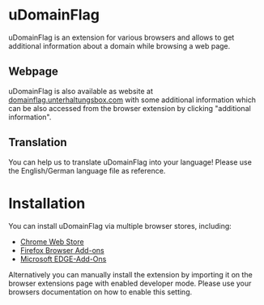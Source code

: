 uDomainFlag
===========

uDomainFlag is an extension for various browsers and allows to get additional information about a domain while browsing a web page.

## Webpage
uDomainFlag is also available as website at [domainflag.unterhaltungsbox.com](http://domainflag.unterhaltungsbox.com/) with some additional information which can be also accessed from the browser extension by clicking "additional information".

## Translation
You can help us to translate uDomainFlag into your language! Please use the English/German language file as reference.

# Installation
You can install uDomainFlag via multiple browser stores, including:
- [Chrome Web Store](https://chrome.google.com/webstore/detail/udomainflag/eklbfdpploakpkdakoielobggbhemlnm)
- [Firefox Browser Add-ons](https://addons.mozilla.org/de/firefox/addon/domain-flag/)
- [Microsoft EDGE-Add-Ons](https://microsoftedge.microsoft.com/addons/detail/fbokifoifbpkgbonofeejgodpdafpkjb)

Alternatively you can manually install the extension by importing it on the browser extensions page with enabled developer mode. Please use your browsers documentation on how to enable this setting.

